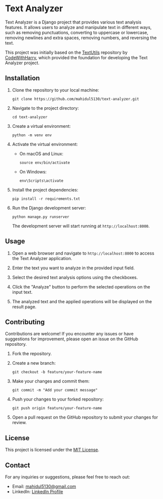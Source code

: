 # Text Analyzer

Text Analyzer is a Django project that provides various text analysis features. It allows users to analyze and manipulate text in different ways, such as removing punctuations, converting to uppercase or lowercase, removing newlines and extra spaces, removing numbers, and reversing the text.

This project was initially based on the [TextUtils](https://github.com/CodeWithHarry/TextUtils.git) repository by [CodeWithHarry](https://github.com/CodeWithHarry), which provided the foundation for developing the Text Analyzer project.

## Installation

1. Clone the repository to your local machine:

   ```shell
   git clone https://github.com/mahidul5130/text-analyzer.git
   ```

2. Navigate to the project directory:

   ```shell
   cd text-analyzer
   ```

3. Create a virtual environment:

   ```shell
   python -m venv env
   ```

4. Activate the virtual environment:

   - On macOS and Linux:

     ```shell
     source env/bin/activate
     ```

   - On Windows:

     ```shell
     env\Scripts\activate
     ```

5. Install the project dependencies:

   ```shell
   pip install -r requirements.txt
   ```

6. Run the Django development server:

   ```shell
   python manage.py runserver
   ```

   The development server will start running at `http://localhost:8000`.

## Usage

1. Open a web browser and navigate to `http://localhost:8000` to access the Text Analyzer application.

2. Enter the text you want to analyze in the provided input field.

3. Select the desired text analysis options using the checkboxes.

4. Click the "Analyze" button to perform the selected operations on the input text.

5. The analyzed text and the applied operations will be displayed on the result page.

## Contributing

Contributions are welcome! If you encounter any issues or have suggestions for improvement, please open an issue on the GitHub repository.

1. Fork the repository.

2. Create a new branch:

   ```shell
   git checkout -b feature/your-feature-name
   ```

3. Make your changes and commit them:

   ```shell
   git commit -m "Add your commit message"
   ```

4. Push your changes to your forked repository:

   ```shell
   git push origin feature/your-feature-name
   ```

5. Open a pull request on the GitHub repository to submit your changes for review.

## License

This project is licensed under the [MIT License](LICENSE).

## Contact

For any inquiries or suggestions, please feel free to reach out:

- Email: mahidul5130@gmail.com
- LinkedIn: [LinkedIn Profile](https://www.linkedin.com/in/md-mahidul-haque-sijan-8519a5182/)